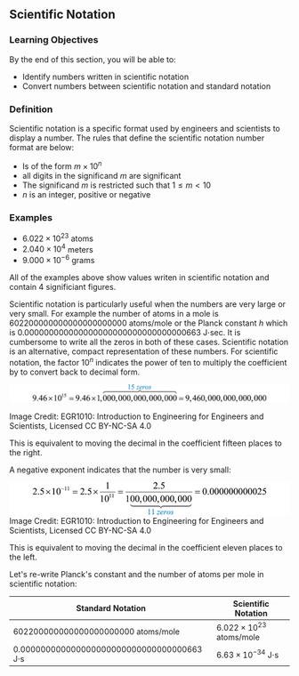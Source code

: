 ## Scientific Notation

### Learning Objectives

By the end of this section, you will be able to:

 * Identify numbers written in scientific notation
 * Convert numbers between scientific notation and standard notation

 ### Definition

 Scientific notation is a specific format used by engineers and scientists to display a number. The rules that define the scientific notation number format are below:

 * Is of the form $m \times 10^{n}$
 * all digits in the significand $m$ are significant
 * The significand $m$ is restricted such that $1 \leq m < 10$
 * $n$ is an integer, positive or negative

### Examples

 * $6.022 \times 10^{23}$  atoms
 * $2.040 \times 10^{4}$  meters
 * $9.000 \times 10^{-6}$  grams

All of the examples above show values writen in scientific notation and contain 4 significiant figures.

Scientific notation is particularly useful when the numbers are very large or very small. For example the number of atoms in a mole is 602200000000000000000000 atoms/mole or the Planck constant $h$ which is 0.000000000000000000000000000000000663 J$\cdot$sec. It is cumbersome to write all the zeros in both of these cases. Scientific notation is an alternative, compact representation of these numbers. For scientific notation, the factor  $10^n$ indicates the power of ten to multiply the coefficient by to convert back to decimal form.

![number_with_15_zeros_sci_notation](images/number_with_15_zeros_sci_notation.png)

Image Credit: EGR1010: Introduction to Engineering for Engineers and Scientists, Licensed CC BY-NC-SA 4.0

This is equivalent to moving the decimal in the coefficient fifteen places to the right.

A negative exponent indicates that the number is very small:

![number_with_11_zeros_sci_notation](images/number_with_11_zeros_sci_notation.png)
Image Credit: EGR1010: Introduction to Engineering for Engineers and Scientists, Licensed CC BY-NC-SA 4.0

This is equivalent to moving the decimal in the coefficient eleven places to the left.

Let's re-write Planck's constant and the number of atoms per mole in scientific notation:

| Standard Notation | Scientific Notation |
| --- | --- |
| 602200000000000000000000 atoms/mole | $6.022 \times 10^{23}$ atoms/mole |
| 0.000000000000000000000000000000000663 J$\cdot$s | $6.63 \times 10^{-34}$ J$\cdot$s |
